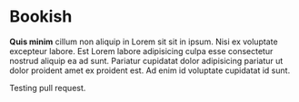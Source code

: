 # Bookish

**Quis minim** cillum non aliquip in Lorem sit sit in ipsum. Nisi ex voluptate excepteur labore. Est Lorem labore adipisicing culpa esse consectetur nostrud aliquip ea ad sunt. Pariatur cupidatat dolor adipisicing pariatur ut dolor proident amet ex proident est. Ad enim id voluptate cupidatat id sunt.


Testing pull request.
